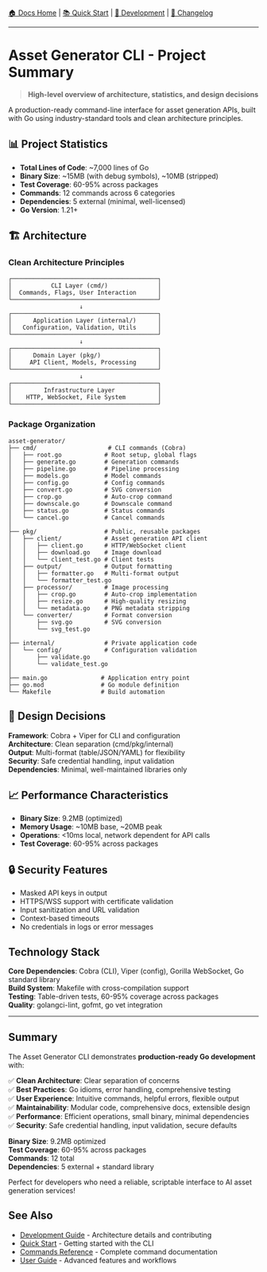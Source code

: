 [🏠 Docs Home](README.md) | [📚 Quick Start](QUICKSTART.md) | [🔧 Development](DEVELOPMENT.md) | [📖 Changelog](CHANGELOG.md)

---

# Asset Generator CLI - Project Summary

> **High-level overview of architecture, statistics, and design decisions**

A production-ready command-line interface for asset generation APIs, built with Go using industry-standard tools and clean architecture principles.

## 📊 Project Statistics

- **Total Lines of Code**: ~7,000 lines of Go
- **Binary Size**: ~15MB (with debug symbols), ~10MB (stripped)
- **Test Coverage**: 60-95% across packages
- **Commands**: 12 commands across 6 categories
- **Dependencies**: 5 external (minimal, well-licensed)
- **Go Version**: 1.21+

## 🏗️ Architecture

### Clean Architecture Principles

```
┌─────────────────────────────────────────┐
│           CLI Layer (cmd/)              │
│  Commands, Flags, User Interaction      │
└─────────────────────────────────────────┘
                    ↓
┌─────────────────────────────────────────┐
│      Application Layer (internal/)      │
│   Configuration, Validation, Utils      │
└─────────────────────────────────────────┘
                    ↓
┌─────────────────────────────────────────┐
│      Domain Layer (pkg/)                │
│     API Client, Models, Processing      │
└─────────────────────────────────────────┘
                    ↓
┌─────────────────────────────────────────┐
│         Infrastructure Layer            │
│    HTTP, WebSocket, File System         │
└─────────────────────────────────────────┘
```

### Package Organization

```
asset-generator/
├── cmd/                    # CLI commands (Cobra)
│   ├── root.go            # Root setup, global flags
│   ├── generate.go        # Generation commands
│   ├── pipeline.go        # Pipeline processing
│   ├── models.go          # Model commands
│   ├── config.go          # Config commands
│   ├── convert.go         # SVG conversion
│   ├── crop.go            # Auto-crop command
│   ├── downscale.go       # Downscale command
│   ├── status.go          # Status commands
│   └── cancel.go          # Cancel commands
│
├── pkg/                   # Public, reusable packages
│   ├── client/            # Asset generation API client
│   │   ├── client.go      # HTTP/WebSocket client
│   │   ├── download.go    # Image download
│   │   └── client_test.go # Client tests
│   ├── output/            # Output formatting
│   │   ├── formatter.go   # Multi-format output
│   │   └── formatter_test.go
│   ├── processor/         # Image processing
│   │   ├── crop.go        # Auto-crop implementation
│   │   ├── resize.go      # High-quality resizing
│   │   └── metadata.go    # PNG metadata stripping
│   └── converter/         # Format conversion
│       ├── svg.go         # SVG conversion
│       └── svg_test.go
│
├── internal/              # Private application code
│   └── config/            # Configuration validation
│       ├── validate.go
│       └── validate_test.go
│
├── main.go               # Application entry point
├── go.mod                # Go module definition
└── Makefile              # Build automation
```

## 🎯 Design Decisions

**Framework**: Cobra + Viper for CLI and configuration  
**Architecture**: Clean separation (cmd/pkg/internal)  
**Output**: Multi-format (table/JSON/YAML) for flexibility  
**Security**: Safe credential handling, input validation  
**Dependencies**: Minimal, well-maintained libraries only  

## 📈 Performance Characteristics

- **Binary Size**: 9.2MB (optimized)
- **Memory Usage**: ~10MB base, ~20MB peak
- **Operations**: <10ms local, network dependent for API calls
- **Test Coverage**: 60-95% across packages

## 🔒 Security Features

- Masked API keys in output
- HTTPS/WSS support with certificate validation  
- Input sanitization and URL validation
- Context-based timeouts
- No credentials in logs or error messages

##  Technology Stack

**Core Dependencies**: Cobra (CLI), Viper (config), Gorilla WebSocket, Go standard library  
**Build System**: Makefile with cross-compilation support  
**Testing**: Table-driven tests, 60-95% coverage across packages  
**Quality**: golangci-lint, gofmt, go vet integration  

---

## Summary

The Asset Generator CLI demonstrates **production-ready Go development** with:

✅ **Clean Architecture**: Clear separation of concerns  
✅ **Best Practices**: Go idioms, error handling, comprehensive testing  
✅ **User Experience**: Intuitive commands, helpful errors, flexible output  
✅ **Maintainability**: Modular code, comprehensive docs, extensible design  
✅ **Performance**: Efficient operations, small binary, minimal dependencies  
✅ **Security**: Safe credential handling, input validation, secure defaults  

**Binary Size**: 9.2MB optimized  
**Test Coverage**: 60-95% across packages  
**Commands**: 12 total  
**Dependencies**: 5 external + standard library  

Perfect for developers who need a reliable, scriptable interface to AI asset generation services!

## See Also

- [Development Guide](DEVELOPMENT.md) - Architecture details and contributing
- [Quick Start](QUICKSTART.md) - Getting started with the CLI
- [Commands Reference](COMMANDS.md) - Complete command documentation
- [User Guide](USER_GUIDE.md) - Advanced features and workflows
